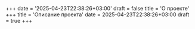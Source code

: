 +++
date = '2025-04-23T22:38:26+03:00'
draft = false
title = 'О проекте'
+++
title = 'Описание проекта'
date = 2025-04-23T22:38:26+03:00
draft = true
+++
